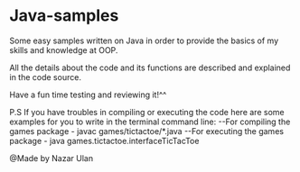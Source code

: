 # Java-samples
Some easy samples written on Java in order to provide the basics of my skills and knowledge at OOP.

All the details about the code and its functions are described and explained in the code source.

Have a fun time testing and reviewing it!^^

P.S If you have troubles in compiling or executing the code here are some examples for you to write in the terminal command line:
--For compiling the games package - javac games/tictactoe/*.java
--For executing the games package - java games.tictactoe.interfaceTicTacToe


@Made by Nazar Ulan
